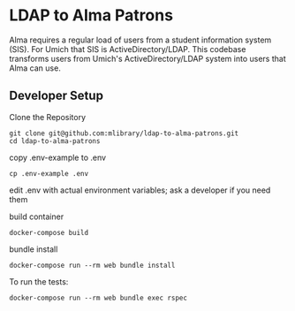 # LDAP to Alma Patrons

Alma requires a regular load of users from a student information system (SIS). For Umich that SIS is ActiveDirectory/LDAP. This codebase transforms users from Umich's ActiveDirectory/LDAP system into users that Alma can use. 

## Developer Setup

Clone the Repository

```
git clone git@github.com:mlibrary/ldap-to-alma-patrons.git
cd ldap-to-alma-patrons
```

copy .env-example to .env

```
cp .env-example .env
```

edit .env with actual environment variables; ask a developer if you need them

build container
```
docker-compose build
```

bundle install
```
docker-compose run --rm web bundle install
```

To run the tests:
```
docker-compose run --rm web bundle exec rspec
```
